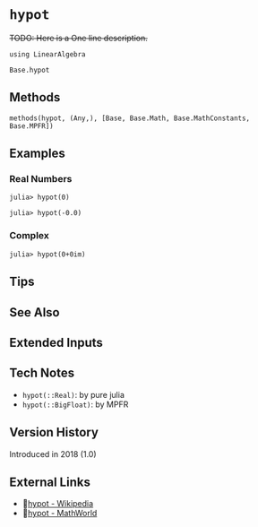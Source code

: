 # `hypot`

~~TODO: Here is a One line description.~~

```@setup repl_only
using LinearAlgebra
```
```@docs
Base.hypot
```


## Methods

```@repl
methods(hypot, (Any,), [Base, Base.Math, Base.MathConstants, Base.MPFR])
```


## Examples

### Real Numbers
```jldoctest
julia> hypot(0)

julia> hypot(-0.0)
```

### Complex
```jldoctest
julia> hypot(0+0im)
```

## Tips


## See Also


## Extended Inputs


## Tech Notes

- `hypot(::Real)`: by pure julia
- `hypot(::BigFloat)`: by MPFR


## Version History

Introduced in 2018 (1.0)


## External Links
- 🔗[hypot - Wikipedia](https://en.wikipedia.org/wiki/ )
- 🔗[hypot - MathWorld](https://mathworld.wolfram.com/ )
